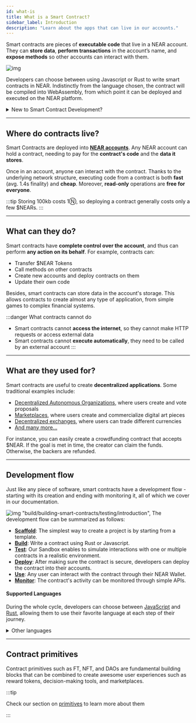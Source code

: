 ```yaml
---
id: what-is
title: What is a Smart Contract?
sidebar_label: Introduction
description: "Learn about the apps that can live in our accounts."
---
```


Smart contracts are pieces of **executable code** that live in a NEAR account. They can **store data**, **perform transactions** in the account’s name, and **expose methods** so other accounts can interact with them.

![img](/assets/docs/welcome-pages/4.smart-contracts.png)

Developers can choose between using Javascript or Rust to write smart contracts in NEAR. Indistinctly from the language chosen, the contract will be compiled into WebAssembly, from which point it can be deployed and executed on the NEAR platform.

<details>

<summary> New to Smart Contract Development? </summary>

Do not worry if you don't know how smart-contract blockchains work. As a developer, it is sufficient to understand that NEAR smart-contracts:
1. Have **limited** computational resources.
2. Interact with other contracts in an **asynchronous** way.
3. Deal with **real money**, for which security must be a top concern.

</details>

---

## Where do contracts live?
Smart Contracts are deployed into [**NEAR accounts**](../protocol/account-model.md). Any NEAR account can hold a contract, needing to pay for the **contract's code** and the **data it stores**.

Once in an account, anyone can interact with the contract. Thanks to the underlying network structure, executing code from a contract is both **fast** (avg. 1.4s finality) and **cheap**. Moreover, **read-only** operations are **free for everyone**.

:::tip
Storing 100kb costs 1Ⓝ, so deploying a contract generally costs only a few $NEARs.
:::

---

## What can they do?

Smart contracts have **complete control over the account**, and thus can perform **any action on its behalf**. For example, contracts can:
- Transfer $NEAR Tokens
- Call methods on other contracts
- Create new accounts and deploy contracts on them
- Update their own code

Besides, smart contracts can store data in the account's storage. This allows contracts to create almost any type of application, from simple games to complex financial systems.

:::danger What contracts cannot do
- Smart contracts cannot **access the internet**, so they cannot make HTTP requests or access external data
- Smart contracts cannot **execute automatically**, they need to be called by an external account
:::

---

## What are they used for?
Smart contracts are useful to create **decentralized applications**. Some traditional examples include:
- [Decentralized Autonomous Organizations](https://dev.near.org/applications?cat=dao), where users create and vote proposals
- [Marketplaces](https://dev.near.org/applications?cat=marketplaces), where users create and commercialize digital art pieces
- [Decentralized exchanges](https://dev.near.org/applications?cat=exchanges), where users can trade different currencies
- [And many more...](https://dev.near.org/applications)

For instance, you can easily create a crowdfunding contract that accepts $NEAR. If the goal is met in time, the creator can claim the funds. Otherwise, the backers are refunded.

---

## Development flow

Just like any piece of software, smart contracts have a development flow - starting with its creation and ending with monitoring it, all of which we cover in our documentation.

![img](/assets/docs/welcome-pages/contract-lifecycle.png)
 "build/building-smart-contracts/testing/introduction",
The development flow can be summarized as follows:
- [**Scaffold**](./quickstart.md): The simplest way to create a project is by starting from a template.
- [**Build**](./anatomy/anatomy.md): Write a contract using Rust or Javascript.
- [**Test**](./testing/introduction.md): Our Sandbox enables to simulate interactions with one or multiple contracts in a realistic environment.
- [**Deploy**](./release/deploy.md): After making sure the contract is secure, developers can deploy the contract into their accounts.
- [**Use**](https://mynearwallet.com): Any user can interact with the contract through their NEAR Wallet.
- [**Monitor**](../data-infrastructure/what-is.md): The contract's activity can be monitored through simple APIs.

#### Supported Languages
During the whole cycle, developers can choose between [JavaScript](https://www.learn-js.org/) and [Rust](https://www.rust-lang.org/), allowing them to use their favorite language at each step of their journey.

<details>

<summary> Other languages </summary>

Theoretically, you can use any language that compiles to Wasm for developing NEAR smart contract. However, in order to have a user-friendly experience we would need to provide a library that wraps around low-level runtime APIs, while also offering other high-level functionalities.

We envision that in the future, more languages will be supported and the support will be done through the effort from the wider community, not just NEAR alone.

</details>

---

## Contract primitives
Contract primitives such as FT, NFT, and DAOs are fundamental building blocks that can be combined to create awesome user experiences such as reward tokens, decision-making tools, and marketplaces.

:::tip

Check our section on [primitives](../primitives/what-is.md) to learn more about them

:::
